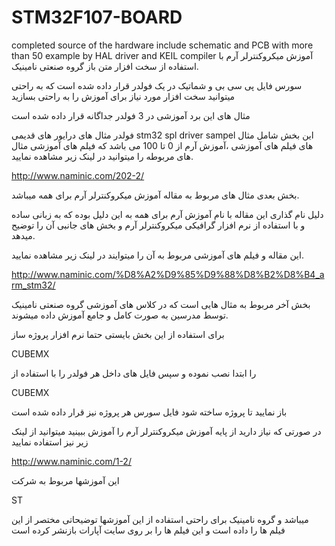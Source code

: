 # STM32F107-BOARD
completed source of the hardware include schematic and PCB with more than 50 example by HAL driver and KEIL compiler 
آموزش میکروکنترلر آرم با استفاده از سخت افزار متن باز گروه صنعتی نامینیک.

سورس فایل پی سی بی و شماتیک در یک فولدر قرار داده شده است که به راحتی میتوانید سخت افزار مورد نیاز برای آموزش را به راحتی بسازید

مثال های این برد آموزشی در 3 فولدر جداگانه قرار داده شده است

فولدر مثال های درایور های قدیمی
stm32 spl driver sampel
این بخش شامل مثال های فیلم های آموزشی ،آموزش آرم از 0 تا 100 می باشد که فیلم های آموزشی مثال های مربوطه را میتوانید در لینک زیر مشاهده نمایید.

http://www.naminic.com/202-2/

بخش بعدی مثال های مربوط به مقاله آموزش میکروکنترلر آرم برای همه میباشد.

دلیل نام گذاری این مقاله با نام آموزش آرم برای همه به این دلیل بوده که به زبانی ساده و با استفاده از نرم افزار گرافیکی میکروکنترلر آرم و بخش های جانبی آن را توضیح میدهد.

این مقاله و فیلم های آموزشی مربوط به آن را میتوایند در لینک زیر مشاهده نمایید.

http://www.naminic.com/%D8%A2%D9%85%D9%88%D8%B2%D8%B4_arm_stm32/

بخش آخر مربوط به مثال هایی است که در کلاس های آموزشی گروه صنعتی نامینیک توسط مدرسین به صورت کامل و جامع آموزش داده میشوند.

برای استفاده از این بخش بایستی حتما نرم افزار پروژه ساز

CUBEMX

را ابتدا نصب نموده و سپس فایل های داخل هر فولدر را با استفاده از 

CUBEMX 

باز نمایید تا پروژه ساخته شود فایل سورس هر پروژه نیز قرار داده شده است

 در صورتی که نیاز دارید از پایه آموزش میکروکنترلر آرم را آموزش ببینید میتوانید از لینک زیر نیز استفاده نمایید
 
 http://www.naminic.com/1-2/
 
 این آموزشها مربوط به شرکت 
 
 ST 
 
 میباشد و گروه نامینیک برای راحتی استفاده از این آموزشها توضیحاتی مختصر از این فیلم ها را داده است و این فیلم ها را بر روی سایت آپارات بازنشر کرده است
